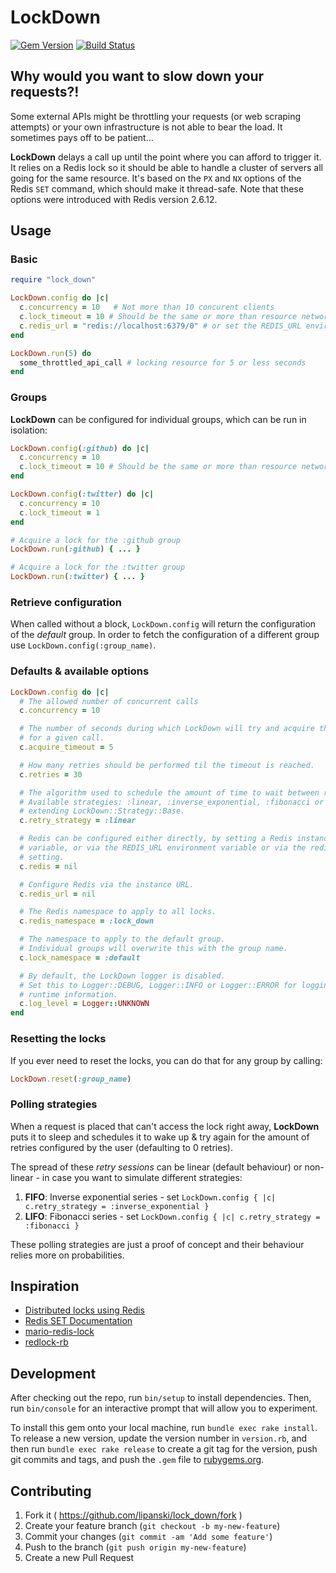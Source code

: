# LockDown

[![Gem Version](https://badge.fury.io/rb/lock_down.svg)](http://badge.fury.io/rb/lock_down)
[![Build Status](https://travis-ci.org/lipanski/slow-down.svg?branch=master)](https://travis-ci.org/lipanski/slow-down)

## Why would you want to slow down your requests?!

Some external APIs might be throttling your requests (or web scraping attempts) or your own infrastructure is not able to bear the load.
It sometimes pays off to be patient...

**LockDown** delays a call up until the point where you can afford to trigger it.
It relies on a Redis lock so it should be able to handle a cluster of servers all going for the same resource.
It's based on the `PX` and `NX` options of the Redis `SET` command, which should make it thread-safe.
Note that these options were introduced with Redis version 2.6.12.

## Usage

### Basic

```ruby
require "lock_down"

LockDown.config do |c|
  c.concurrency = 10   # Not more than 10 concurent clients
  c.lock_timeout = 10 # Should be the same or more than resource network timeout
  c.redis_url = "redis://localhost:6379/0" # or set the REDIS_URL environment variable
end

LockDown.run(5) do
  some_throttled_api_call # locking resource for 5 or less seconds
end
```

### Groups

**LockDown** can be configured for individual groups, which can be run in isolation:

```ruby
LockDown.config(:github) do |c|
  c.concurrency = 10
  c.lock_timeout = 10 # Should be the same or more than resource network timeout
end

LockDown.config(:twitter) do |c|
  c.concurrency = 10
  c.lock_timeout = 1
end

# Acquire a lock for the :github group
LockDown.run(:github) { ... }

# Acquire a lock for the :twitter group
LockDown.run(:twitter) { ... }
```

### Retrieve configuration

When called without a block, `LockDown.config` will return the configuration of the *default* group.
In order to fetch the configuration of a different group use `LockDown.config(:group_name)`.

### Defaults & available options

```ruby
LockDown.config do |c|
  # The allowed number of concurrent calls
  c.concurrency = 10

  # The number of seconds during which LockDown will try and acquire the resource
  # for a given call.
  c.acquire_timeout = 5

  # How many retries should be performed til the timeout is reached.
  c.retries = 30

  # The algorithm used to schedule the amount of time to wait between retries.
  # Available strategies: :linear, :inverse_exponential, :fibonacci or a class
  # extending LockDown::Strategy::Base.
  c.retry_strategy = :linear

  # Redis can be configured either directly, by setting a Redis instance to this
  # variable, or via the REDIS_URL environment variable or via the redis_url
  # setting.
  c.redis = nil

  # Configure Redis via the instance URL.
  c.redis_url = nil

  # The Redis namespace to apply to all locks.
  c.redis_namespace = :lock_down

  # The namespace to apply to the default group.
  # Individual groups will overwrite this with the group name.
  c.lock_namespace = :default

  # By default, the LockDown logger is disabled.
  # Set this to Logger::DEBUG, Logger::INFO or Logger::ERROR for logging various
  # runtime information.
  c.log_level = Logger::UNKNOWN
end
```


### Resetting the locks

If you ever need to reset the locks, you can do that for any group by calling:

```ruby
LockDown.reset(:group_name)
```

### Polling strategies

When a request is placed that can't access the lock right away, **LockDown** puts it to sleep and schedules it to wake up & try again for the amount of retries configured by the user (defaulting to 0 retries).

The spread of these *retry sessions* can be linear (default behaviour) or non-linear - in case you want to simulate different strategies:

1. **FIFO**: Inverse exponential series - set `LockDown.config { |c| c.retry_strategy = :inverse_exponential }`
2. **LIFO**: Fibonacci series - set `LockDown.config { |c| c.retry_strategy = :fibonacci }`

These polling strategies are just a proof of concept and their behaviour relies more on probabilities.

## Inspiration

- [Distributed locks using Redis](https://engineering.gosquared.com/distributed-locks-using-redis)
- [Redis SET Documentation](http://redis.io/commands/set)
- [mario-redis-lock](https://github.com/marioizquierdo/mario-redis-lock)
- [redlock-rb](https://github.com/antirez/redlock-rb)

## Development

After checking out the repo, run `bin/setup` to install dependencies. Then, run `bin/console` for an interactive prompt that will allow you to experiment.

To install this gem onto your local machine, run `bundle exec rake install`. To release a new version, update the version number in `version.rb`, and then run `bundle exec rake release` to create a git tag for the version, push git commits and tags, and push the `.gem` file to [rubygems.org](https://rubygems.org).

## Contributing

1. Fork it ( https://github.com/lipanski/lock_down/fork )
2. Create your feature branch (`git checkout -b my-new-feature`)
3. Commit your changes (`git commit -am 'Add some feature'`)
4. Push to the branch (`git push origin my-new-feature`)
5. Create a new Pull Request
